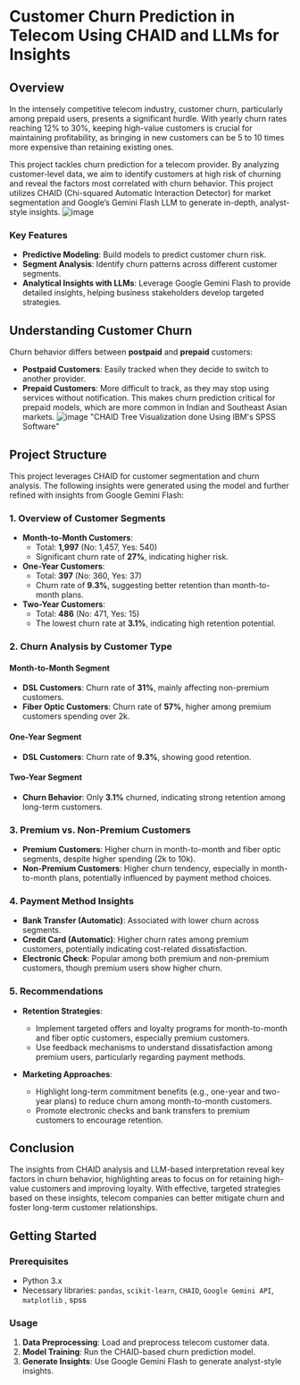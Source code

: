 # Customer Churn Prediction in Telecom Using CHAID and LLMs for Insights

## Overview

In the intensely competitive telecom industry, customer churn, particularly among prepaid users, presents a significant hurdle. With yearly churn rates reaching 12% to 30%, keeping high-value customers is crucial for maintaining profitability, as bringing in new customers can be 5 to 10 times more expensive than retaining existing ones.

This project tackles churn prediction for a telecom provider. By analyzing customer-level data, we aim to identify customers at high risk of churning and reveal the factors most correlated with churn behavior. This project utilizes CHAID (Chi-squared Automatic Interaction Detector) for market segmentation and Google’s Gemini Flash LLM to generate in-depth, analyst-style insights.
![image](https://github.com/user-attachments/assets/f16bc31e-6839-403c-b71d-e1727e9a5638)

### Key Features
- **Predictive Modeling**: Build models to predict customer churn risk.
- **Segment Analysis**: Identify churn patterns across different customer segments.
- **Analytical Insights with LLMs**: Leverage Google Gemini Flash to provide detailed insights, helping business stakeholders develop targeted strategies.
  
## Understanding Customer Churn

Churn behavior differs between **postpaid** and **prepaid** customers:
- **Postpaid Customers**: Easily tracked when they decide to switch to another provider.
- **Prepaid Customers**: More difficult to track, as they may stop using services without notification. This makes churn prediction critical for prepaid models, which are more common in Indian and Southeast Asian markets.
![image](https://github.com/user-attachments/assets/d2afbc73-6fb2-411b-84f5-a0b567a7e69f)
"CHAID Tree Visualization done Using IBM's SPSS Software"


## Project Structure

This project leverages CHAID for customer segmentation and churn analysis. The following insights were generated using the model and further refined with insights from Google Gemini Flash:

### 1. Overview of Customer Segments
- **Month-to-Month Customers**: 
  - Total: **1,997** (No: 1,457, Yes: 540) 
  - Significant churn rate of **27%**, indicating higher risk.
- **One-Year Customers**: 
  - Total: **397** (No: 360, Yes: 37) 
  - Churn rate of **9.3%**, suggesting better retention than month-to-month plans.
- **Two-Year Customers**: 
  - Total: **486** (No: 471, Yes: 15) 
  - The lowest churn rate at **3.1%**, indicating high retention potential.

### 2. Churn Analysis by Customer Type
#### Month-to-Month Segment
- **DSL Customers**: Churn rate of **31%**, mainly affecting non-premium customers.
- **Fiber Optic Customers**: Churn rate of **57%**, higher among premium customers spending over 2k.

#### One-Year Segment
- **DSL Customers**: Churn rate of **9.3%**, showing good retention.

#### Two-Year Segment
- **Churn Behavior**: Only **3.1%** churned, indicating strong retention among long-term customers.

### 3. Premium vs. Non-Premium Customers
- **Premium Customers**: Higher churn in month-to-month and fiber optic segments, despite higher spending (2k to 10k).
- **Non-Premium Customers**: Higher churn tendency, especially in month-to-month plans, potentially influenced by payment method choices.

### 4. Payment Method Insights
- **Bank Transfer (Automatic)**: Associated with lower churn across segments.
- **Credit Card (Automatic)**: Higher churn rates among premium customers, potentially indicating cost-related dissatisfaction.
- **Electronic Check**: Popular among both premium and non-premium customers, though premium users show higher churn.

### 5. Recommendations
- **Retention Strategies**:
  - Implement targeted offers and loyalty programs for month-to-month and fiber optic customers, especially premium customers.
  - Use feedback mechanisms to understand dissatisfaction among premium users, particularly regarding payment methods.
  
- **Marketing Approaches**:
  - Highlight long-term commitment benefits (e.g., one-year and two-year plans) to reduce churn among month-to-month customers.
  - Promote electronic checks and bank transfers to premium customers to encourage retention.

## Conclusion
The insights from CHAID analysis and LLM-based interpretation reveal key factors in churn behavior, highlighting areas to focus on for retaining high-value customers and improving loyalty. With effective, targeted strategies based on these insights, telecom companies can better mitigate churn and foster long-term customer relationships.

## Getting Started

### Prerequisites
- Python 3.x
- Necessary libraries: `pandas`, `scikit-learn`, `CHAID`, `Google Gemini API`, `matplotlib` , spss


### Usage
1. **Data Preprocessing**: Load and preprocess telecom customer data.
2. **Model Training**: Run the CHAID-based churn prediction model.
3. **Generate Insights**: Use Google Gemini Flash to generate analyst-style insights.


